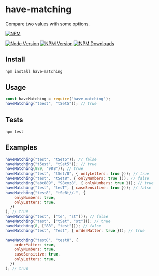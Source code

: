 # have-matching

Compare two values with some options.

[![NPM][nodeio-img]][npm-url]

[![Node Version][node-img]][npm-url] [![NPM Version][verion-img]][npm-url] [![NPM Downloads][download-img]][npm-url]

## Install

```bash
npm install have-matching
```

## Usage

```javascript
const haveMatching = require("have-matching");
haveMatching("t5est", "tSet5")); // true
```

## Tests

```bash
npm test
```

## Examples

```javascript
haveMatching("test", "tSet5")); // false
haveMatching("t5est", "tSet5")); // true
haveMatching(889, "988")); // true
haveMatching("test", "tSet/8", { onlyLetters: true })); // true
haveMatching("test", "tSet8", { onlyNumbers: true })); // false
haveMatching("abc889", "98xyz8", { onlyNumbers: true })); // true
haveMatching("test", "tesT", { caseSensitive: true })); // false
haveMatching("test8", "tSe8t//.", {
    onlyNumbers: true,
    onlyLetters: true,
  })
); // true
haveMatching("test", ["te", "st"])); // false
haveMatching("test", ["tSet", "st"])); // true
haveMatching(8, ["88", "test"])); // false
haveMatching("test", "Test", { orderMatter: true })); // true

haveMatching("test8", "test8", {
    orderMatter: true,
    onlyNumbers: true,
    caseSensitive: true,
    onlyLetters: true,
  })
); // true
```

[npm-url]: https://npmjs.org/package/have-matching
[license-url]: https://github.com/RodrigoCamposD/have-matching/blob/main/LICENSE.md
[vulnerabilities-url]: https://snyk.io/advisor/npm-package/have-matching
[libraries-url]: https://libraries.io/npm/have-matching
[nodeio-img]: https://nodei.co/npm/have-matching.png?downloads=true&downloadRank=true&stars=true
[node-img]: https://img.shields.io/node/v/have-matching?style=for-the-badge
[libraries-img]: https://img.shields.io/librariesio/release/npm/have-matching?style=for-the-badge
[quality-img]: https://img.shields.io/npms-io/quality-score/have-matching?style=for-the-badge
[verion-img]: https://img.shields.io/npm/v/have-matching?style=for-the-badge
[download-img]: https://img.shields.io/npm/dt/have-matching?style=for-the-badge
[node-version-img]: https://img.shields.io/node/v/have-matching?style=for-the-badge
[license-img]: https://img.shields.io/npm/l/have-matching?style=for-the-badge
[vulnerabilities-img]: https://img.shields.io/snyk/vulnerabilities/npm/have-matching?style=for-the-badge

